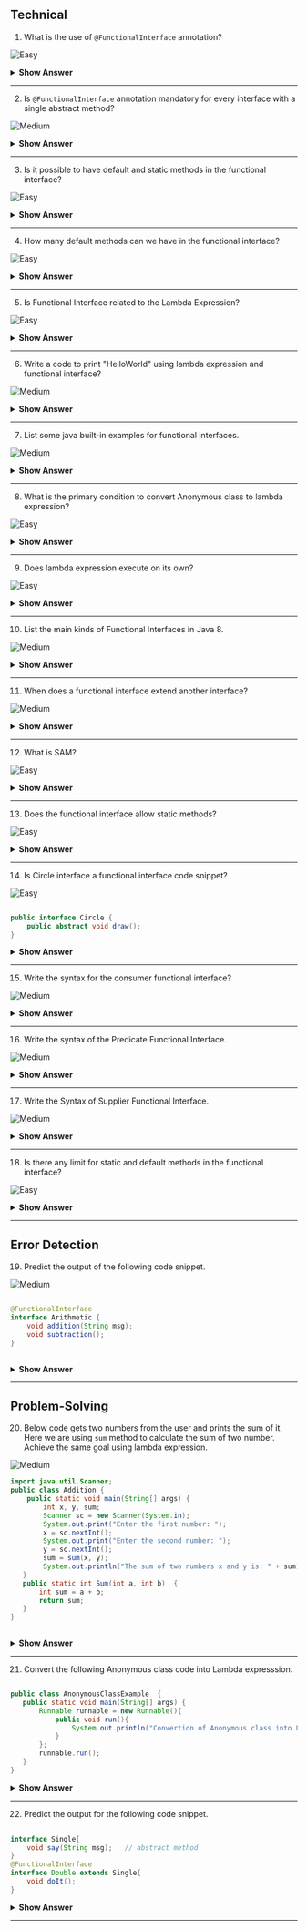 ## Technical
1. What is the use of `@FunctionalInterface` annotation?

![Easy](https://github.com/revaturelabs/interviewquestions/blob/dev/ComplexityTags/simple%20(2).svg)

<details><summary><b> Show Answer</b></summary>
	
<blockquote>
	
If an interface is annotated with <code>@FunctionalInterface</code>, Java complier ensures that interface has only one abstract method.
	
</blockquote>
	
</details>

---

 2.  Is `@FunctionalInterface` annotation mandatory for every interface with a single abstract method?
 
 ![Medium](https://github.com/revaturelabs/interviewquestions/blob/dev/ComplexityTags/Medium%20(2).svg)
 
 <details><summary><b>Show Answer</b></summary>
<blockquote>
  No
</blockquote>
<details><summary><b>Explanation</b></summary>
<blockquote>	
	Not necessarily because the compiler will consider it as a functional interface when it has only one abstract method. 
</blockquote>			
</details>
</details>

---

3. Is it possible to have default and static methods in the functional interface?

![Easy](https://github.com/revaturelabs/interviewquestions/blob/dev/ComplexityTags/simple%20(2).svg)

 <details><summary><b> Show Answer</b></summary>
	<blockquote>
 	Yes
		</blockquote>
<details><summary><b>Explanation</b></summary>
<blockquote>
We can have any number of default and static methods but can contain only one abstract method.
</blockquote>
 </details>
</details>

---

4. How many default methods can we have in the functional interface?

![Easy](https://github.com/revaturelabs/interviewquestions/blob/dev/ComplexityTags/simple%20(2).svg)

 <details><summary><b>Show Answer</b></summary>
	<blockquote>
 	A functional interface can have any number of default methods with only one abstract method.
		</blockquote>
</details>
	

 
 ---

5. Is Functional Interface related to the Lambda Expression?

![Easy](https://github.com/revaturelabs/interviewquestions/blob/dev/ComplexityTags/simple%20(2).svg)

 <details><summary><b>Show Answer</b></summary>
<blockquote>	
Yes
</blockquote>
	
<details><summary><b>Explanation</b></summary>
<blockquote>
		The functional interface has been introduced in Java 8 to support the lambda expression. lambda expression is the instance of a functional interface.
</blockquote>
	</details>
</details>
 
 ---

6. Write a code to print "HelloWorld" using lambda expression and functional interface?

![Medium](https://github.com/revaturelabs/interviewquestions/blob/dev/ComplexityTags/Medium%20(2).svg)

<details><summary><b>Show Answer</b></summary>

<blockquote>

	
```java
@FunctionalInterface
interface Greetings {
	void greet();
}
public class test {
	public static void main(String[] args) {
		Greetings g = () -> System.out.println("HelloWorld");
		g.greet(); // Output: HelloWorld
	}
} 
```
	
</blockquote>
<details> <summary><b>Explanation</b></summary>
	
<blockquote>
<li>Create a functional interface, <code>Greeting</code> with <code>greet</code> as one abstract method</li>
		<li>In main method, provide <code>greet</code> method definition using lambda expression </li>
			<li>Print <b>HelloWorld</b> by calling <code>g.greet()</code></li>
</blockquote>
	</details>
</details>

---

7. List some java built-in examples for functional interfaces.

![Medium](https://github.com/revaturelabs/interviewquestions/blob/dev/ComplexityTags/Medium%20(2).svg)

<details><summary><b>Show Answer</b></summary>
	
<blockquote>

- `Runnable` - Used in Multithreading , which has `run()` method    
- `Callable` - Used to wrap a text and pass to a thread , which has `call()` method
- `Comparable` - Used to compare between the objects in the class, which has `compareTo()` method
	
</blockquote>
	
</details>

---

8. What is the  primary condition to convert Anonymous class to lambda expression? 

![Easy](https://github.com/revaturelabs/interviewquestions/blob/dev/ComplexityTags/simple%20(2).svg)

<details><summary><b>Show Answer</b></summary>

<blockquote>

- The Anonymous classes should have only one abstract method so that it can be converted into lambda expression.
- Functional interface is implemented using lambda expression which is also called as SAM(Single Abstract Method)
	
</blockquote>
</details>

---

9. Does lambda expression execute on its own? 

![Easy](https://github.com/revaturelabs/interviewquestions/blob/dev/ComplexityTags/simple%20(2).svg)

<details><summary><b>Show Answer</b></summary>
	<blockquote>
	
No
</blockquote>
<details><summary><b>Explanation</b></summary>
	
<blockquote>
	
It is used to implement a method defined by a functional interface.
	
</blockquote>

</details>
	
	
</details>

---

10. List the main kinds of Functional Interfaces in Java 8.

![Medium](https://github.com/revaturelabs/interviewquestions/blob/dev/ComplexityTags/Medium%20(2).svg)


<details><summary><b>Show Answer</b></summary>

<blockquote>

- `Consumer` - which takes only one argument
- `Predicate` - which takes one argument and returns the result as a boolean value
- `Supplier` - which does not take any arguments and returns a single result.
- `Function` - which receives an argument and returns the result based on the processing
	
</blockquote>

</details>

---

11. When does a functional interface extend another interface?

![Medium](https://github.com/revaturelabs/interviewquestions/blob/dev/ComplexityTags/Medium%20(2).svg)


<details><summary><b>Show Answer</b></summary>
<blockquote>

- A functional interface can extend the interface only when there are no abstract methods in it.
- If it has an abstract method then it will be an invalid functional interface.
</blockquote>

</details>

---

12. What is SAM?

![Easy](https://github.com/revaturelabs/interviewquestions/blob/dev/ComplexityTags/simple%20(2).svg)

<details><summary><b>Show Answer</b></summary>
 
<blockquote>
	
- SAM means Single Abstract Method.
- Which is also called functional interfaces, having only one abstract method and multiple default methods.
	
</blockquote>
	
</details>

---

13. Does the functional interface allow static methods?

![Easy](https://github.com/revaturelabs/interviewquestions/blob/dev/ComplexityTags/simple%20(2).svg)

<details><summary><b>Show Answer</b></summary>
	
<blockquote>
	
JDK 8 allows static methods in the interface, prior to this, only
one abstract method is allowed in functional interface 

</blockquote>
	
</details>

---

14. Is Circle interface a functional interface code snippet?

![Easy](https://github.com/revaturelabs/interviewquestions/blob/dev/ComplexityTags/simple%20(2).svg)

``` java

public interface Circle {
    public abstract void draw();
}
```
<details><summary><b>Show Answer</b></summary>
<blockquote>	
Yes

</blockquote>	
<details><summary><b>Explanation</b></summary>
	
<blockquote>
	
This is a functional interface, since there is only one abstract method
	
</blockquote>
	
</details>
	

</details>

---

15. Write the syntax for the consumer functional interface?

![Medium](https://github.com/revaturelabs/interviewquestions/blob/dev/ComplexityTags/Medium%20(2).svg)

<details><summary><b>Show Answer</b></summary>
	
<blockquote>

``` java
Consumer<Integer> consumer = (value) -> System.out.println(value);	
```
</blockquote>

	
<details><summary><b>Explanation</b></summary>

<blockquote>
	
Which accepts only one argument and has no return value. 
	
</blockquote>

</details>

</details>
	
---

16. Write the syntax of the Predicate Functional Interface.
	
![Medium](https://github.com/revaturelabs/interviewquestions/blob/dev/ComplexityTags/Medium%20(2).svg)
	
<details><summary><b>Show Answer</b></summary>
	
<blockquote>

``` java
public interface Predicate<T> {
    boolean test(T t);
}
```
</blockquote>
	
	
<details><summary><b>Explanation</b></summary>
	
<blockquote>
	
A function that accepts an argument and returns a boolean value as an answer

</blockquote>

</details>
	

</details>

---

17. Write the Syntax of Supplier Functional Interface.

![Medium](https://github.com/revaturelabs/interviewquestions/blob/dev/ComplexityTags/Medium%20(2).svg)
	
<details><summary><b>Show Answer</b></summary>
	
<blockquote>

``` java
@FunctionalInterface
public interface Supplier<T>{
    //returns the specific result 
    T get();
}
```
	
</blockquote>

<details><summary><b>Explanation</b></summary>
<blockquote>

Which does not take any input or argument and yet returns a single output. 
</blockquote>

</details>
	
</details>
	

---
	
18. Is there any limit for static and default methods in the functional interface?
	
![Easy](https://github.com/revaturelabs/interviewquestions/blob/dev/ComplexityTags/simple%20(2).svg)

<details><summary><b>Show Answer</b></summary>
	
<blockquote>
	
No
	
</blockquote>
	
<details><summary><b>Explanation</b></summary>
	
<blockquote>
	
We can add any number of static and default methods in the functional interface in java 8.
	
</blockquote>

</details>

</details>
	
---

## Error Detection
	
 19. Predict the output of the following code snippet.
	

![Medium](https://github.com/revaturelabs/interviewquestions/blob/dev/ComplexityTags/Medium%20(2).svg)
 
``` java  

@FunctionalInterface
interface Arithmetic {  
    void addition(String msg);  
    void subtraction();
}
	
```
	
<details><summary><b>Show Answer</b></summary>
<blockquote>
	It will throw a compile time error
</blockquote>	
<details><summary><b>Explanation</b></summary>	
<blockquote>	
 The Arithmetic interface is not a functional interface, since it has 2 abstract methods.
</blockquote>
	</details>
</details>

---
	
## Problem-Solving
	
20. Below code gets two numbers from the user and prints the sum of it. Here we are using `sum` method to calculate the sum of two number. Achieve the same goal using lambda expression. 

![Medium](https://github.com/revaturelabs/interviewquestions/blob/dev/ComplexityTags/Medium%20(2).svg)
	
``` java
import java.util.Scanner;  
public class Addition {
    public static void main(String[] args) {
    	int x, y, sum;  
        Scanner sc = new Scanner(System.in);  
        System.out.print("Enter the first number: ");  
        x = sc.nextInt();  
        System.out.print("Enter the second number: ");  
        y = sc.nextInt();  
        sum = sum(x, y);  
        System.out.println("The sum of two numbers x and y is: " + sum); 
   } 
   public static int Sum(int a, int b)  {  
       int sum = a + b;  
       return sum;  
   }  
}
	
```

<details><summary><b>Show Answer</b></summary>
<blockquote>

``` java

public class Main{ 
     public static void main(String args[]){ 
         Sum sum = (a,b) -> a+b;
         System.out.print(sum.add(2,3));  
    }  
}  
interface Sum{
    int add(int a, int b);
}
	
```
</blockquote>

<details><summary><b>Explanation</b></summary>
	
<blockquote>


A lambda expression is a short block of code that takes in parameters and returns a value which is similar to methods, but they do not need a name(Function name) and they can be implemented right in the body of a method.
	
</blockquote>

	
</details>

</details>
	
---
	
21. Convert the following Anonymous class code into Lambda expresssion.
 

 ``` java

 public class AnonymousClassExample  {
    public static void main(String[] args) {
        Runnable runnable = new Runnable(){
            public void run(){
                System.out.println("Convertion of Anonymous class into Lamda");
            }
        };
        runnable.run();
    }
}
```
<details><summary><b>Show Answer</b></summary>
<blockquote>


``` java

public class AnonymousClassExample {
    public static void main(String[] args) {
        Runnable runnable = () -> {
            System.out.println("Convertion of Anonymous class into Lamda");
        };
        runnable.run();
    }
}
	
```
</blockquote>

	
<details><summary><b>Explanation</b></summary>
<blockquote>

	
 - Functional interface can be instantiated using lambda expression instead of AnonymousClass. 
 - It can reduce the lines of code. 
	
</blockquote>

	
 </details>

</details>

 ---

22. Predict the output for the following code snippet.
	
``` java
	
interface Single{  
    void say(String msg);   // abstract method  
}  
@FunctionalInterface  
interface Double extends Single{  
    void doIt();  
}
```

<details><summary><b>Show Answer</b></summary>
	
<blockquote>
	
It will throw a compile time error
	
</blockquote>	
	

<details><summary><b>Explanation</b></summary>
	
 When a functional interface extends another interface, it should not contain any abstract methods.
	
</blockquote>

</details>
</details>
	
---





